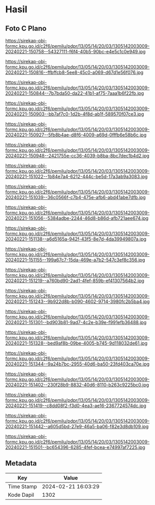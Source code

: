 # Hasil

## Foto C Plano

https://sirekap-obj-formc.kpu.go.id/c2f6/pemilu/pdpr/13/05/14/20/03/1305142003009-20240221-150758--54327111-f6f4-40b5-90bc-e4e5c1c0e949.jpg

https://sirekap-obj-formc.kpu.go.id/c2f6/pemilu/pdpr/13/05/14/20/03/1305142003009-20240221-150816--ffbffcb8-5ee8-45c0-a069-d67d1e56f076.jpg

https://sirekap-obj-formc.kpu.go.id/c2f6/pemilu/pdpr/13/05/14/20/03/1305142003009-20240221-150844--7b7bda50-da22-41b1-af75-7aaa1b6f22fb.jpg

https://sirekap-obj-formc.kpu.go.id/c2f6/pemilu/pdpr/13/05/14/20/03/1305142003009-20240221-150903--bb7af7c0-1d2b-4f8d-ab1f-589570f07ce3.jpg

https://sirekap-obj-formc.kpu.go.id/c2f6/pemilu/pdpr/13/05/14/20/03/1305142003009-20240221-150927--5fb8b4ae-d8f6-4009-a69d-0fffb6e58b6c.jpg

https://sirekap-obj-formc.kpu.go.id/c2f6/pemilu/pdpr/13/05/14/20/03/1305142003009-20240221-150948--2421755e-cc36-4039-b8ba-8bc7dec1b4d2.jpg

https://sirekap-obj-formc.kpu.go.id/c2f6/pemilu/pdpr/13/05/14/20/03/1305142003009-20240221-151022--1b84e7a4-6212-444c-be5d-17a3ab9a3083.jpg

https://sirekap-obj-formc.kpu.go.id/c2f6/pemilu/pdpr/13/05/14/20/03/1305142003009-20240221-151039--36c0566f-c7b4-475e-afb6-abd41abe7dfb.jpg

https://sirekap-obj-formc.kpu.go.id/c2f6/pemilu/pdpr/13/05/14/20/03/1305142003009-20240221-151056--5384adbe-2244-46d8-b86d-afb721aee674.jpg

https://sirekap-obj-formc.kpu.go.id/c2f6/pemilu/pdpr/13/05/14/20/03/1305142003009-20240221-151138--a6d5165a-942f-43f5-8e7d-4da39949807a.jpg

https://sirekap-obj-formc.kpu.go.id/c2f6/pemilu/pdpr/13/05/14/20/03/1305142003009-20240221-151155--199a67c7-15da-469e-a7b2-547c3ef8c356.jpg

https://sirekap-obj-formc.kpu.go.id/c2f6/pemilu/pdpr/13/05/14/20/03/1305142003009-20240221-151219--a760bd90-2ad1-4fef-859b-ef41307564b2.jpg

https://sirekap-obj-formc.kpu.go.id/c2f6/pemilu/pdpr/13/05/14/20/03/1305142003009-20240221-151243--9b922d8b-b090-4602-9714-3980fc2b5ba4.jpg

https://sirekap-obj-formc.kpu.go.id/c2f6/pemilu/pdpr/13/05/14/20/03/1305142003009-20240221-151301--bd903b81-9ad7-4c2e-b39e-f991efb36488.jpg

https://sirekap-obj-formc.kpu.go.id/c2f6/pemilu/pdpr/13/05/14/20/03/1305142003009-20240221-151328--bed9af8b-09be-4005-b745-9d118032de61.jpg

https://sirekap-obj-formc.kpu.go.id/c2f6/pemilu/pdpr/13/05/14/20/03/1305142003009-20240221-151344--9a24b7bc-2955-40d6-ba50-23fd403ca70e.jpg

https://sirekap-obj-formc.kpu.go.id/c2f6/pemilu/pdpr/13/05/14/20/03/1305142003009-20240221-151402--230f28b9-8832-40d6-8110-b263c9225bc0.jpg

https://sirekap-obj-formc.kpu.go.id/c2f6/pemilu/pdpr/13/05/14/20/03/1305142003009-20240221-151419--c8dd08f2-f3d0-4ea3-ae16-2367724574dc.jpg

https://sirekap-obj-formc.kpu.go.id/c2f6/pemilu/pdpr/13/05/14/20/03/1305142003009-20240221-151442--a605d5bd-27e9-46a5-ba06-f82e3d8db109.jpg

https://sirekap-obj-formc.kpu.go.id/c2f6/pemilu/pdpr/13/05/14/20/03/1305142003009-20240221-151501--bc654396-6285-4fef-bcea-e74997af7225.jpg


## Metadata

| Key        | Value               |
| ---------- | ------------------- |
| Time Stamp | 2024-02-21 16:03:29 |
| Kode Dapil | 1302                |



